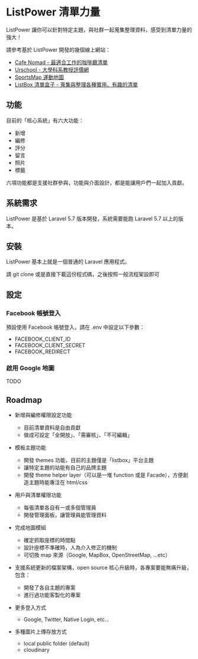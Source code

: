 # ListPower 清單力量

ListPower 讓你可以針對特定主題，與社群一起蒐集整理資料，感受到清單力量的強大！

請參考基於 ListPower 開發的幾個線上網站：

- [Cafe Nomad - 最適合工作的咖啡廳清單](https://cafenomad.tw/)
- [Urschool - 大學科系教授評價網](https://urschool.org/)
- [SportsMap 運動地圖](https://isportsmap.com/)
- [ListBox 清單盒子 - 蒐集與整理各種實用、有趣的清單](https://listbox.app/)

## 功能

目前的「核心系統」有六大功能：

- 新增
- 編修
- 評分
- 留言
- 照片
- 標籤

六項功能都是支援社群參與，功能與介面設計，都是能讓用戶們一起加入貢獻。

## 系統需求

ListPower 是基於 Laravel 5.7 版本開發，系統需要能跑 Laravel 5.7 以上的版本。

## 安裝

ListPower 基本上就是一個普通的 Laravel 應用程式。

請 git clone 或是直接下載這份程式碼，之後按照一般流程架設即可

## 設定

### Facebook 帳號登入

預設使用 Facebook 帳號登入，請在 .env 中設定以下參數：

- FACEBOOK_CLIENT_ID
- FACEBOOK_CLIENT_SECRET
- FACEBOOK_REDIRECT

### 啟用 Google 地圖

TODO

## Roadmap

- 新增與編修權限設定功能
  - 目前清單資料是自由貢獻
  - 做成可設定「全開放」、「需審核」、「不可編輯」

- 模板主題功能
  - 開發 themes 功能，目前的主題僅是「listbox」平台主題
  - 讓特定主題的站能有自己的品牌主題
  - 開發 theme helper layer（可以是一堆 function 或是 Facade），方便創造主題時能專注在 html/css

- 用戶與清單權限功能
  - 每張清單各自有一或多個管理員
  - 開發管理面板，讓管理員能管理資料

- 完成地圖模組
  - 確定抓取座標的時間點
  - 設計座標不準確時，人為介入修正的機制
  - 可切換 map 來源（Google, MapBox, OpenStreetMap, ...etc）

- 支援系統更新的檔案架構，open source 核心升級時，各專案要能無痛升級，包含：
  - 開發了各自主題的專案
  - 進行過功能客製化的專案

- 更多登入方式
  - Google, Twitter, Native Login, etc...

- 多種圖片上傳存放方式
  - local public folder (default)
  - cloudinary
